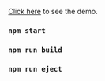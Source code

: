 
[Click here](https://8bitnikita.github.io/beer-recipes-app/) to see the demo.

### `npm start`

### `npm run build`

### `npm run eject`
